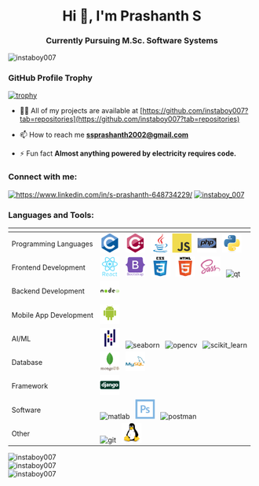 <h1 align="center">Hi 👋, I'm Prashanth S</h1>
<h3 align="center">Currently Pursuing M.Sc. Software Systems</h3>

<p align="left"> <img src="https://komarev.com/ghpvc/?username=instaboy007&label=Profile%20views&color=0e75b6&style=flat" alt="instaboy007" /> </p>

<h3 align="left">GitHub Profile Trophy</h3>

[![trophy](https://github-profile-trophy.vercel.app/?username=instaboy007&theme=nord&row=2&column=4)](https://github.com/ryo-ma/github-profile-trophy)


- 👨‍💻 All of my projects are available at [https://github.com/instaboy007?tab=repositories](https://github.com/instaboy007?tab=repositories)

- 📫 How to reach me **ssprashanth2002@gmail.com**

- ⚡ Fun fact **Almost anything powered by electricity requires code.**

<h3 align="left">Connect with me:</h3>
<p align="left">
<a href="https://linkedin.com/in/https://www.linkedin.com/in/s-prashanth-648734229/" target="blank"><img align="center" src="https://raw.githubusercontent.com/rahuldkjain/github-profile-readme-generator/master/src/images/icons/Social/linked-in-alt.svg" alt="https://www.linkedin.com/in/s-prashanth-648734229/" height="30" width="40" /></a>
<a href="https://instagram.com/instaboy_007" target="blank"><img align="center" src="https://raw.githubusercontent.com/rahuldkjain/github-profile-readme-generator/master/src/images/icons/Social/instagram.svg" alt="instaboy_007" height="30" width="40" /></a>
</p>

<h3 align="left">Languages and Tools:</h3>
<p align="left">

 | <!-- --> | <!-- --> |
| ------------- | ------------- |
| Programming Languages |<img src="https://raw.githubusercontent.com/devicons/devicon/master/icons/c/c-original.svg" alt="cprogramming" width="40" height="40">&nbsp;&nbsp; <img src="https://raw.githubusercontent.com/devicons/devicon/master/icons/cplusplus/cplusplus-original.svg" alt="cplusplus" width="40" height="40"/>&nbsp;&nbsp; <img src="https://raw.githubusercontent.com/devicons/devicon/master/icons/java/java-original.svg" alt="java" width="40" height="40"/> <img src="https://raw.githubusercontent.com/devicons/devicon/master/icons/javascript/javascript-original.svg" alt="javascript" width="40" height="40"/>&nbsp;&nbsp; <img src="https://raw.githubusercontent.com/devicons/devicon/master/icons/php/php-original.svg" alt="php" width="40" height="40"/>&nbsp;&nbsp; <img src="https://raw.githubusercontent.com/devicons/devicon/master/icons/python/python-original.svg" alt="python" width="40" height="40"/>  |
| Frontend Development  | <img src="https://raw.githubusercontent.com/devicons/devicon/master/icons/react/react-original-wordmark.svg" alt="react" width="40" height="40"/>&nbsp;&nbsp; <img src="https://raw.githubusercontent.com/devicons/devicon/master/icons/bootstrap/bootstrap-plain-wordmark.svg" alt="bootstrap" width="40" height="40"/>&nbsp;&nbsp; <img src="https://raw.githubusercontent.com/devicons/devicon/master/icons/css3/css3-original-wordmark.svg" alt="css3" width="40" height="40"/>&nbsp;&nbsp; <img src="https://raw.githubusercontent.com/devicons/devicon/master/icons/html5/html5-original-wordmark.svg" alt="html5" width="40" height="40"/>&nbsp;&nbsp; <img src="https://raw.githubusercontent.com/devicons/devicon/master/icons/sass/sass-original.svg" alt="sass" width="40" height="40"/>&nbsp;&nbsp; <img src="https://upload.wikimedia.org/wikipedia/commons/0/0b/Qt_logo_2016.svg" alt="qt" width="40" height="40"/> |
| Backend Development | <img src="https://raw.githubusercontent.com/devicons/devicon/master/icons/nodejs/nodejs-original-wordmark.svg" alt="nodejs" width="40" height="40"/>  |
| Mobile App Development | <img src="https://raw.githubusercontent.com/devicons/devicon/master/icons/android/android-original-wordmark.svg" alt="android" width="40" height="40"/> |
| AI/ML | <img src="https://raw.githubusercontent.com/devicons/devicon/2ae2a900d2f041da66e950e4d48052658d850630/icons/pandas/pandas-original.svg" alt="pandas" width="40" height="40"/>&nbsp;&nbsp; <img src="https://seaborn.pydata.org/_images/logo-mark-lightbg.svg" alt="seaborn" width="40" height="40"/>&nbsp;&nbsp; <img src="https://www.vectorlogo.zone/logos/opencv/opencv-icon.svg" alt="opencv" width="40" height="40"/>&nbsp;&nbsp; <img src="https://upload.wikimedia.org/wikipedia/commons/0/05/Scikit_learn_logo_small.svg" alt="scikit_learn" width="40" height="40"/> |
| Database | <img src="https://raw.githubusercontent.com/devicons/devicon/master/icons/mongodb/mongodb-original-wordmark.svg" alt="mongodb" width="40" height="40"/>&nbsp;&nbsp; <img src="https://raw.githubusercontent.com/devicons/devicon/master/icons/mysql/mysql-original-wordmark.svg" alt="mysql" width="40" height="40"/> |
| Framework | <img src="https://raw.githubusercontent.com/devicons/devicon/master/icons/django/django-original.svg" alt="django" width="40" height="40"/> |
| Software | <img src="https://upload.wikimedia.org/wikipedia/commons/2/21/Matlab_Logo.png" alt="matlab" width="40" height="40"/>&nbsp;&nbsp; <img src="https://raw.githubusercontent.com/devicons/devicon/master/icons/photoshop/photoshop-line.svg" alt="photoshop" width="40" height="40"/>&nbsp;&nbsp; <img src="https://www.vectorlogo.zone/logos/getpostman/getpostman-icon.svg" alt="postman" width="40" height="40"/> |
| Other | <img src="https://www.vectorlogo.zone/logos/git-scm/git-scm-icon.svg" alt="git" width="40" height="40"/>&nbsp;&nbsp; <img src="https://raw.githubusercontent.com/devicons/devicon/master/icons/linux/linux-original.svg" alt="linux" width="40" height="40"/> |
 </p>

<p>
  <img align="left" width="500px" src="https://github-readme-stats.vercel.app/api/top-langs?username=instaboy007&theme=nord&show_icons=true&locale=en&layout=compact" alt="instaboy007" />
  
  
  <img align="left" width="500px" src="https://github-readme-stats.vercel.app/api?username=instaboy007&theme=nord&show_icons=true&locale=en" alt="instaboy007" />
  
  
  <img align="left" width="500px" src="https://github-readme-streak-stats.herokuapp.com/?user=instaboy007&theme=nord" alt="instaboy007" />
</p>


